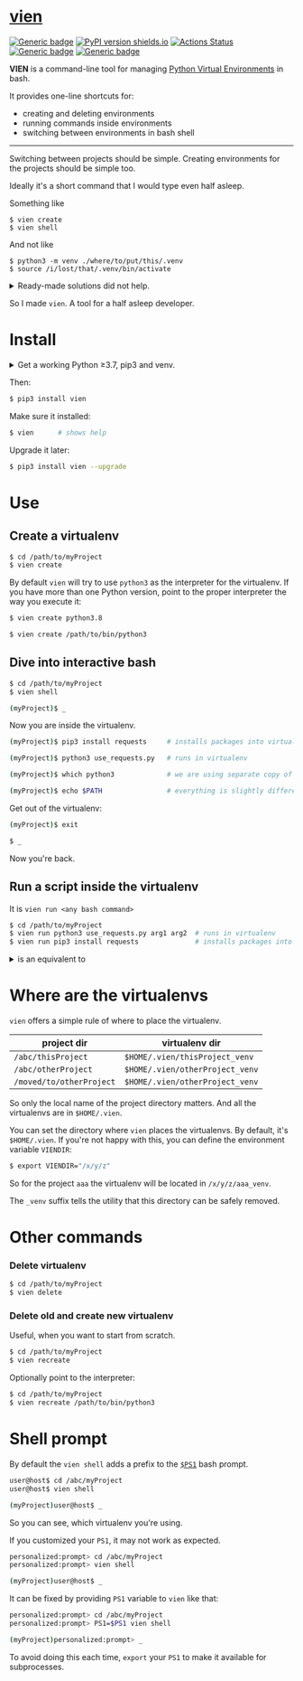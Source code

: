 # [vien](https://github.com/rtmigo/vien#readme)
[![Generic badge](https://img.shields.io/badge/ready_for_use-no-red.svg)](#)
[![PyPI version shields.io](https://img.shields.io/pypi/v/vien.svg)](https://pypi.python.org/pypi/vien/)
[![Actions Status](https://github.com/rtmigo/vien/workflows/CI/badge.svg?branch=master)](https://github.com/rtmigo/vien/actions)
[![Generic badge](https://img.shields.io/badge/CI_OS-MacOS,_Ubuntu-blue.svg)](#)
[![Generic badge](https://img.shields.io/badge/CI_Python-3.7--3.9-blue.svg)](#)

**VIEN** is a command-line tool for managing [Python Virtual Environments](https://docs.python.org/3/library/venv.html) in bash.

It provides one-line shortcuts for:
- creating and deleting environments
- running commands inside environments
- switching between environments in bash shell
    

-----

Switching between projects should be simple. Creating environments for the projects should be simple too.

Ideally it's a short command that I would type even half asleep.

Something like
```base
$ vien create 
$ vien shell
```

And not like
```base
$ python3 -m venv ./where/to/put/this/.venv
$ source /i/lost/that/.venv/bin/activate
```


<details>
  <summary>Ready-made solutions did not help.</summary><br/>


- [pipenv](https://pipenv.pypa.io/) kind of solved the problem, but brought new challenges unrelated to virtualenvs
- [virtualenvwrapper](https://virtualenvwrapper.readthedocs.io/en/latest/) is a package whose name is easier to copy-paste than to type

</details>

So I made `vien`. A tool for a half asleep developer.


# Install

<details>
  <summary>Get a working Python ≥3.7, pip3 and venv.</summary><br/>

@ Ubuntu
```bash
$ sudo apt install -y python3 python3-pip python3-venv
```

@ macOS
```bash
$ brew install python3
```
Check it works
```bash
$ python3 --version             # python shows its version
$ pip3 install --upgrade pip    # pip upgrades itself
$ python3 -m venv --help        # venv shows help message
```


----
</details>
  
Then:

```bash
$ pip3 install vien
```

Make sure it installed:

```bash
$ vien      # shows help
```

Upgrade it later:
```bash
$ pip3 install vien --upgrade
```


# Use

## Create a virtualenv

```bash
$ cd /path/to/myProject
$ vien create 
```

By default `vien` will try to use `python3` as the interpreter for the virtualenv. If you have 
more than one Python version, point to the proper interpreter the way you execute it:

```bash
$ vien create python3.8
```
```bash
$ vien create /path/to/bin/python3
```

## Dive into interactive bash
```bash	
$ cd /path/to/myProject
$ vien shell

(myProject)$ _
```

Now you are inside the virtualenv.

```bash	
(myProject)$ pip3 install requests     # installs packages into virtualenv 

(myProject)$ python3 use_requests.py   # runs in virtualenv

(myProject)$ which python3             # we are using separate copy of Python

(myProject)$ echo $PATH                # everything is slightly different
```

Get out of the virtualenv:

```bash
(myProject)$ exit

$ _
```

Now you're back.

## Run a script inside the virtualenv

It is `vien run <any bash command>`

```bash 		
$ cd /path/to/myProject
$ vien run python3 use_requests.py arg1 arg2  # runs in virtualenv
$ vien run pip3 install requests              # installs packages into virtualenv
```

<details>
  <summary>is an equivalent to</summary><br/>

```bash 		
$ cd /path/to/myProject

$ source /path/to/the/venv/bin/activate
$ python3 use_requests.py arg1 arg2
$ /path/to/the/venv/bin/deactivate

$ source /path/to/the/venv/bin/activate
$ pip3 install requests
$ /path/to/the/venv/bin/deactivate
```
</details>


# Where are the virtualenvs

`vien` offers a simple rule of where to place the virtualenv.

|project dir|virtualenv dir|
|-----|----|
|`/abc/thisProject`|`$HOME/.vien/thisProject_venv`|
|`/abc/otherProject`|`$HOME/.vien/otherProject_venv`|
|`/moved/to/otherProject`|`$HOME/.vien/otherProject_venv`|

So only the local name of the project directory matters. And all the virtualenvs 
are in `$HOME/.vien`. 

You can set the directory where `vien` places the virtualenvs. By default, it's `$HOME/.vien`. If you're not happy with this, you can define the environment variable `VIENDIR`:
```bash
$ export VIENDIR="/x/y/z"
```
So for the project `aaa` the virtualenv will be located in `/x/y/z/aaa_venv`.

The `_venv` suffix tells the utility that this directory can be safely removed.

# Other commands

### Delete virtualenv

```bash
$ cd /path/to/myProject
$ vien delete 
```

### Delete old and create new virtualenv

Useful, when you want to start from scratch.
```bash
$ cd /path/to/myProject
$ vien recreate 
```
Optionally point to the interpreter:
```bash
$ cd /path/to/myProject
$ vien recreate /path/to/bin/python3
```

# Shell prompt

By default the `vien shell` adds a prefix to the [`$PS1`](https://wiki.archlinux.org/index.php/Bash/Prompt_customization) 
bash prompt.
```bash
user@host$ cd /abc/myProject
user@host$ vien shell

(myProject)user@host$ _
```
So you can see, which virtualenv you're using.

If you customized your `PS1`, it may not work as expected.  

```bash
personalized:prompt> cd /abc/myProject
personalized:prompt> vien shell

(myProject)user@host$ _
```

It can be fixed by providing `PS1` variable to `vien` like that: 

```bash
personalized:prompt> cd /abc/myProject
personalized:prompt> PS1=$PS1 vien shell

(myProject)personalized:prompt> _
```

To avoid doing this each time, `export` your `PS1` to make it available for subprocesses.